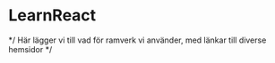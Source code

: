 # LearnReact

*/ Här lägger vi till vad för ramverk vi använder, med länkar till diverse hemsidor */
